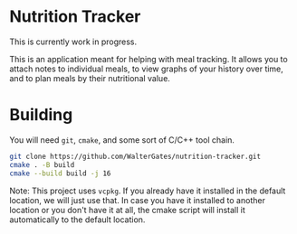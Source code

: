 # Nutrition Tracker

This is currently work in progress.

This is an application meant for helping with meal tracking.
It allows you to attach notes to individual meals, to view graphs
of your history over time, and to plan meals by their nutritional value.

# Building

You will need `git`, `cmake`, and some sort of C/C++ tool chain.

```sh
git clone https://github.com/WalterGates/nutrition-tracker.git
cmake . -B build
cmake --build build -j 16
```

Note: This project uses `vcpkg`. If you already have it installed in the default
location, we will just use that. In case you have it installed to another location
or you don't have it at all, the cmake script will install it automatically to
the default location. 
